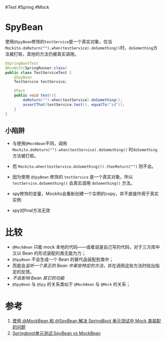 #Test #Spring #Mock 



# SpyBean

使用`@SpyBean`修饰的`testService`是一个真实对象，仅当`Mockito.doReturn("").when(testService).doSomething()`时，`doSomething`方法被打桩，其他的方法仍被真实调用。

```java
@SpringBootTest
@RunWith(SpringRunner.class)
public class TestServiceTest {
    @SpyBean
    TestService testService;

    @Test
    public void test(){
        doReturn("").when(testService).doSomething();
        assertThat(testService.test(), equalTo("id"));
    }
}
```

## 小陷阱

- 与使用`@MockBean`不同，调用`Mockito.doReturn("").when(testService).doSomething()` 时`doSomething`方法被打桩。
- 而 `Mockito.when(testService.doSomething()).thenReturn("")` 则不会。
- 因为使用 `@SpyBean` 修饰的 `testService` 是一个真实对象，所以 `testService.doSomething()` 会真实调用 `doSomething()` 方法。

-   spy修饰的变量，Mockito会重新创建一个实例的copy，并不直接作用于真实实例
-   spy对final方法无效

  # 比较
- `@MockBean` 只能 mock 本地的代码——或者说是自己写的代码，对于三方库中又以 Bean 的形式装配的类无能为力；
- `@SpyBean` 不会生成一个 Bean 的替代品装配到类中；
- 而是会*监听一个真正的 Bean 中某些特定的方法*，并在调用这些方法时给出指定的反馈。
- *不会影响 Bean 其它的功能*
- `@SpyBean` 与 `@Spy` 的关系类似于 `@MockBean` 与 `@Mock` 的关系；


# 参考
1. [使用 @MockBean 和 @SpyBean 解决 SpringBoot 单元测试中 Mock 类装配的问题 ](https://sspai.com/post/48245)
2. [Springboot单元测试:SpyBean vs MockBean](https://juejin.cn/post/6881981078735699976)